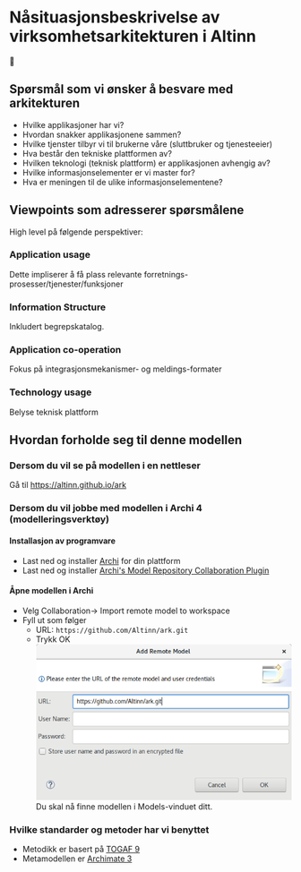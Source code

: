 # Nåsituasjonsbeskrivelse av virksomhetsarkitekturen i Altinn

:construction:

## Spørsmål som vi ønsker å besvare med arkitekturen
* Hvilke applikasjoner har vi?
* Hvordan snakker applikasjonene sammen?
* Hvilke tjenster tilbyr vi til brukerne våre (sluttbruker og tjenesteeier)
* Hva består den tekniske plattformen av?
* Hvilken teknologi (teknisk plattform) er applikasjonen avhengig av?
* Hvilke informasjonselementer er vi master for?
* Hva er meningen til de ulike informasjonselementene?
## Viewpoints som adresserer spørsmålene
High level på følgende perspektiver:
### Application usage
Dette impliserer å få plass relevante forretnings-prosesser/tjenester/funksjoner
### Information Structure
Inkludert begrepskatalog.
### Application co-operation
Fokus på integrasjonsmekanismer- og meldings-formater
### Technology usage
Belyse teknisk plattform


## Hvordan forholde seg til denne modellen

### Dersom du vil se på modellen i en nettleser
Gå til https://altinn.github.io/ark

### Dersom du vil jobbe med modellen i Archi 4 (modelleringsverktøy)

#### Installasjon av programvare
* Last ned og installer [Archi](http://archimatetool.com/download) for din plattform
* Last ned og installer [Archi's Model Repository Collaboration Plugin](https://www.archimatetool.com/plugins)

#### Åpne modellen i Archi
* Velg Collaboration-> Import remote model to workspace
* Fyll ut som følger
  * URL: `https://github.com/Altinn/ark.git`
  * Trykk OK
![Add Remote Model](/images/Add_Remote_Model.png)
Du skal nå finne modellen i Models-vinduet ditt.



### Hvilke standarder og metoder har vi benyttet
* Metodikk er basert på [TOGAF 9](http://pubs.opengroup.org/architecture/togaf9-doc/arch/)
* Metamodellen er [Archimate 3](http://pubs.opengroup.org/architecture/archimate3-doc/)

